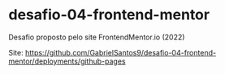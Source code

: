 # desafio-04-frontend-mentor
 Desafio proposto pelo site FrontendMentor.io (2022)

Site: https://github.com/GabrielSantos9/desafio-04-frontend-mentor/deployments/github-pages
